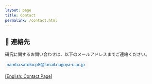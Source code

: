 ```yaml
---
layout: page
title: Contact
permalink: /contact.html
---
```


<h2>📧 連絡先</h2>
<p>研究に関するお問い合わせは、以下のメールアドレスまでご連絡ください。</p>
<img src="/assets/email.png" alt="email" style="height: 24px;">

<a href="/en/contact.html">[English: Contact Page]</a>
